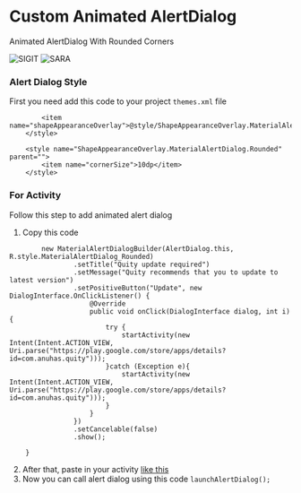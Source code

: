 # Custom Animated AlertDialog

Animated AlertDialog With Rounded Corners

<img title="SIGIT" src="https://img.shields.io/badge/CODENAME%20-CustomAlertDialog-SCRIPT?colorA=grey&colorB=green&style=for-the-badge"> <img title="SARA" src="https://img.shields.io/badge/VERSION%20-1.0-SCRIPT?colorA=grey&colorB=green&style=for-the-badge">




### Alert Dialog Style
First you need add this code to your project ```themes.xml``` file
```     <style name="MaterialAlertDialog.Rounded" parent="ThemeOverlay.MaterialComponents.MaterialAlertDialog">
        <item name="shapeAppearanceOverlay">@style/ShapeAppearanceOverlay.MaterialAlertDialog.Rounded</item>
    </style>

    <style name="ShapeAppearanceOverlay.MaterialAlertDialog.Rounded" parent="">
        <item name="cornerSize">10dp</item>
    </style>
 ```



### For Activity
Follow this step to add animated alert dialog

1. Copy this code
```private void launchAlertDialog() {
        new MaterialAlertDialogBuilder(AlertDialog.this, R.style.MaterialAlertDialog_Rounded)
                .setTitle("Quity update required")
                .setMessage("Quity recommends that you to update to latest version")
                .setPositiveButton("Update", new DialogInterface.OnClickListener() {
                    @Override
                    public void onClick(DialogInterface dialog, int i) {
                        try {
                            startActivity(new Intent(Intent.ACTION_VIEW, Uri.parse("https://play.google.com/store/apps/details?id=com.anuhas.quity")));
                        }catch (Exception e){
                            startActivity(new Intent(Intent.ACTION_VIEW, Uri.parse("https://play.google.com/store/apps/details?id=com.anuhas.quity")));
                        }
                    }
                })
                .setCancelable(false)
                .show();

    }
```   
2. After that, paste in your activity [like this](Example/MainActivity.java)
3. Now you can call alert dialog using this code
```launchAlertDialog();```

